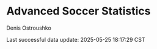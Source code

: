 # Advanced Soccer Statistics
Denis Ostroushko

<!-- gfm -->

Last successful data update: 2025-05-25 18:17:29 CST
